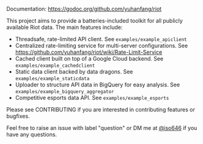 Documentation: https://godoc.org/github.com/yuhanfang/riot

This project aims to provide a batteries-included toolkit for all publicly
available Riot data. The main features include:

  - Threadsafe, rate-limited API client. See `examples/example_apiclient`
  - Centralized rate-limiting service for multi-server configurations. See
    https://github.com/yuhanfang/riot/wiki/Rate-Limit-Service
  - Cached client built on top of a Google Cloud backend. See
    `examples/example_cachedclient`
  - Static data client backed by data dragons. See `examples/example_staticdata`
  - Uploader to structure API data in BigQuery for easy analysis. See
    `examples/example_bigquery_aggregator`
  - Competitive esports data API. See `examples/example_esports`

Please see CONTRIBUTING if you are interested in contributing features or
bugfixes.

Feel free to raise an issue with label "question" or DM me at
[@iso646](https://www.twitter.com/iso646) if you have any questions.
